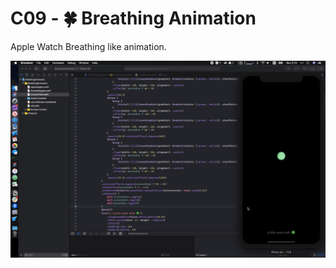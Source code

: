# C09 - 🍀 Breathing Animation

Apple Watch Breathing like animation.

![](../docs/assets/images/09.gif)
